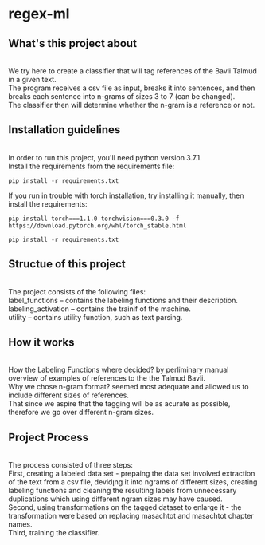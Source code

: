# regex-ml
## What's this project about

<br>We try here to create a classifier that will tag references of the Bavli Talmud in a given text.
<br>The program receives a csv file as input, breaks it into sentences, and then breaks each sentence into n-grams of sizes 3 to 7 (can be changed).
<br>The classifier then will determine whether the n-gram is a reference or not.

## Installation guidelines

<br>In order to run this project, you'll need python version 3.7.1.
<br>Install the requirements from the requirements file:
```
pip install -r requirements.txt
```
If you run in trouble with torch installation, try installing it manually, then install the requirements:
```
pip install torch===1.1.0 torchvision===0.3.0 -f https://download.pytorch.org/whl/torch_stable.html

pip install -r requirements.txt
```

## Structue of this project

<br>The project consists of the following files:
<br>label_functions – contains the labeling functions and their description.
<br>labeling_activation – contains the trainif of the machine.
<br>utility – contains utility function, such as text parsing.

## How it works

<br>How the Labeling Functions where decided? by perliminary manual overview of examples of references to the the Talmud Bavli.
<br>Why we chose n-gram format? seemed most adequate and allowed us to include different sizes of references.
<br>That since we aspire that the tagging will be as acurate as possible, therefore we go over different n-gram sizes.

## Project Process
<br>The process consisted of three steps:
<br>First, creating a labeled data set - prepaing the data set involved extraction of the text from a csv file, devidןng it into ngrams of different sizes, creating labeling functions and cleaning the resulting labels from unnecessary duplications which using different ngram sizes may have caused. 
<br>Second, using transformations on the tagged dataset to enlarge it - the transformation were based on replacing masachtot and masachtot chapter names.
<br>Third, training the classifier. 


